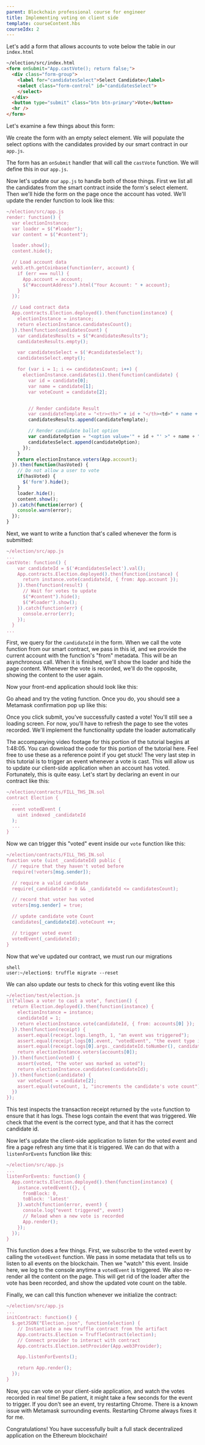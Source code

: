 ```yaml
---
parent: Blockchain professional course for engineer
title: Implementing voting on client side
template: courseContent.hbs
courseIdx: 2
---
```


Let's add a form that allows accounts to vote below the table in our `index.html`

```HTML
~/election/src/index.html
<form onSubmit="App.castVote(); return false;">
  <div class="form-group">
    <label for="candidatesSelect">Select Candidate</label>
    <select class="form-control" id="candidatesSelect">
    </select>
  </div>
  <button type="submit" class="btn btn-primary">Vote</button>
  <hr />
</form>
```

Let's examine a few things about this form:

We create the form with an empty select element. We will populate the select options with the candidates provided by our smart contract in our `app.js`.

The form has an `onSubmit` handler that will call the `castVote` function. We will define this in our `app.js`.

Now let's update our `app.js` to handle both of those things. First we list all the candidates from the smart contract inside the form's select element. Then we'll hide the form on the page once the account has voted. We'll update the render function to look like this:

```javascript
~/election/src/app.js
render: function() {
  var electionInstance;
  var loader = $("#loader");
  var content = $("#content");

  loader.show();
  content.hide();

  // Load account data
  web3.eth.getCoinbase(function(err, account) {
    if (err === null) {
      App.account = account;
      $("#accountAddress").html("Your Account: " + account);
    }
  });

  // Load contract data
  App.contracts.Election.deployed().then(function(instance) {
    electionInstance = instance;
    return electionInstance.candidatesCount();
  }).then(function(candidatesCount) {
    var candidatesResults = $("#candidatesResults");
    candidatesResults.empty();

    var candidatesSelect = $('#candidatesSelect');
    candidatesSelect.empty();

    for (var i = 1; i <= candidatesCount; i++) {
      electionInstance.candidates(i).then(function(candidate) {
        var id = candidate[0];
        var name = candidate[1];
        var voteCount = candidate[2];


        // Render candidate Result
        var candidateTemplate = "<tr><th>" + id + "</th><td>" + name + "</td><td>" + voteCount + "</td></tr>"
        candidatesResults.append(candidateTemplate);

        // Render candidate ballot option
        var candidateOption = "<option value='" + id + "' >" + name + "</ option>"
        candidatesSelect.append(candidateOption);
      });
    }
    return electionInstance.voters(App.account);
  }).then(function(hasVoted) {
    // Do not allow a user to vote
    if(hasVoted) {
      $('form').hide();
    }
    loader.hide();
    content.show();
  }).catch(function(error) {
    console.warn(error);
  });
}
```

Next, we want to write a function that's called whenever the form is submitted:
```javascript
~/election/src/app.js
...
castVote: function() {
    var candidateId = $('#candidatesSelect').val();
    App.contracts.Election.deployed().then(function(instance) {
      return instance.vote(candidateId, { from: App.account });
    }).then(function(result) {
      // Wait for votes to update
      $("#content").hide();
      $("#loader").show();
    }).catch(function(err) {
      console.error(err);
    });
  }
...
```

First, we query for the `candidateId` in the form. When we call the vote function from our smart contract, we pass in this id, and we provide the current account with the function's "from" metadata. This will be an asynchronous call. When it is finished, we'll show the loader and hide the page content. Whenever the vote is recorded, we'll do the opposite, showing the content to the user again.

Now your front-end application should look like this:


Go ahead and try the voting function. Once you do, you should see a Metamask confirmation pop up like this:

Once you click submit, you've successfully casted a vote! You'll still see a loading screen. For now, you'll have to refresh the page to see the votes recorded. We'll implement the functionality update the loader automatically

The accompanying video footage for this portion of the tutorial begins at 1:48:05. You can download the code for this portion of the tutorial here. Feel free to use these as a reference point if you get stuck!
The very last step in this tutorial is to trigger an event whenever a vote is cast. This will allow us to update our client-side application when an account has voted. Fortunately, this is quite easy. Let's start by declaring an event in our contract like this:

```javascript
~/election/contracts/FILL_THS_IN.sol
contract Election {
  ...
  event votedEvent (
    uint indexed _candidateId
  );
  ...
}
```


Now we can trigger this "voted" event inside our `vote` function like this:
```javascript
~/election/contracts/FILL_THS_IN.sol
function vote (uint _candidateId) public {
  // require that they haven't voted before
  require(!voters[msg.sender]);

  // require a valid candidate
  require(_candidateId > 0 && _candidateId <= candidatesCount);

  // record that voter has voted
  voters[msg.sender] = true;

  // update candidate vote Count
  candidates[_candidateId].voteCount ++;

  // trigger voted event
  votedEvent(_candidateId);
}
```

Now that we've updated our contract, we must run our migrations
```console
shell
user:~/election$: truffle migrate --reset
```

We can also update our tests to check for this voting event like this
```javascript
~/election/test/election.js
it("allows a voter to cast a vote", function() {
  return Election.deployed().then(function(instance) {
    electionInstance = instance;
    candidateId = 1;
    return electionInstance.vote(candidateId, { from: accounts[0] });
  }).then(function(receipt) {
    assert.equal(receipt.logs.length, 1, "an event was triggered");
    assert.equal(receipt.logs[0].event, "votedEvent", "the event type is correct");
    assert.equal(receipt.logs[0].args._candidateId.toNumber(), candidateId, "the candidate id is correct");
    return electionInstance.voters(accounts[0]);
  }).then(function(voted) {
    assert(voted, "the voter was marked as voted");
    return electionInstance.candidates(candidateId);
  }).then(function(candidate) {
    var voteCount = candidate[2];
    assert.equal(voteCount, 1, "increments the candidate's vote count");
  })
});
```

This test inspects the transaction receipt returned by the `vote` function to ensure that it has logs. These logs contain the event that was triggered. We check that the event is the correct type, and that it has the correct candidate id.

Now let's update the client-side application to listen for the voted event and fire a page refresh any time that it is triggered. We can do that with a `listenForEvents` function like this:

```javascript
~/election/src/app.js
...
listenForEvents: function() {
  App.contracts.Election.deployed().then(function(instance) {
    instance.votedEvent({}, {
      fromBlock: 0,
      toBlock: 'latest'
    }).watch(function(error, event) {
      console.log("event triggered", event)
      // Reload when a new vote is recorded
      App.render();
    });
  });
}
```

This function does a few things. First, we subscribe to the voted event by calling the `votedEvent` function. We pass in some metadata that tells us to listen to all events on the blockchain. Then we "watch" this event. Inside here, we log to the console anytime a `votedEvent` is triggered. We also re-render all the content on the page. This will get rid of the loader after the vote has been recorded, and show the updated vote count on the table.

Finally, we can call this function whenever we initialize the contract:
```javascript
~/election/src/app.js
...
initContract: function() {
  $.getJSON("Election.json", function(election) {
    // Instantiate a new truffle contract from the artifact
    App.contracts.Election = TruffleContract(election);
    // Connect provider to interact with contract
    App.contracts.Election.setProvider(App.web3Provider);

    App.listenForEvents();

    return App.render();
  });
}
```

Now, you can vote on your client-side application, and watch the votes recorded in real time! Be patient, it might take a few seconds for the event to trigger. If you don't see an event, try restarting Chrome. There is a known issue with  Metamask surrounding events. Restarting Chrome always fixes it for me.

Congratulations! You have successfully built a full stack decentralized application on the Ethereum blockchain!
